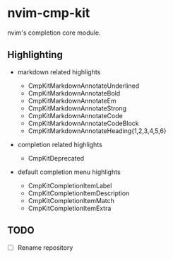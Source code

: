 # nvim-cmp-kit

nvim's completion core module.

## Highlighting

- markdown related highlights
    - CmpKitMarkdownAnnotateUnderlined
    - CmpKitMarkdownAnnotateBold
    - CmpKitMarkdownAnnotateEm
    - CmpKitMarkdownAnnotateStrong
    - CmpKitMarkdownAnnotateCode
    - CmpKitMarkdownAnnotateCodeBlock
    - CmpKitMarkdownAnnotateHeading{1,2,3,4,5,6}

- completion related highlights
    - CmpKitDeprecated

- default completion menu highlights
    - CmpKitCompletionItemLabel
    - CmpKitCompletionItemDescription
    - CmpKitCompletionItemMatch
    - CmpKitCompletionItemExtra

## TODO

- [ ] Rename repository


